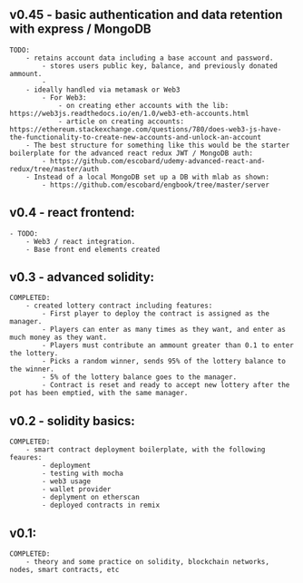 ## v0.45 - basic authentication and data retention with express / MongoDB
	TODO:
		- retains account data including a base account and password.
			- stores users public key, balance, and previously donated ammount.
			- 
		- ideally handled via metamask or Web3
			- For Web3:
				- on creating ether accounts with the lib: https://web3js.readthedocs.io/en/1.0/web3-eth-accounts.html
				- article on creating accounts: https://ethereum.stackexchange.com/questions/780/does-web3-js-have-the-functionality-to-create-new-accounts-and-unlock-an-account
		- The best structure for something like this would be the starter boilerplate for the advanced react redux JWT / MongoDB auth:
			- https://github.com/escobard/udemy-advanced-react-and-redux/tree/master/auth
		- Instead of a local MongoDB set up a DB with mlab as shown:
			- https://github.com/escobard/engbook/tree/master/server

## v0.4 - react frontend:
	- TODO:
		- Web3 / react integration. 
		- Base front end elements created

## v0.3 - advanced solidity:

	COMPLETED:
		- created lottery contract including features:
			- First player to deploy the contract is assigned as the manager.
			- Players can enter as many times as they want, and enter as much money as they want.
			- Players must contribute an ammount greater than 0.1 to enter the lottery.
			- Picks a random winner, sends 95% of the lottery balance to the winner.
			- 5% of the lottery balance goes to the manager.
			- Contract is reset and ready to accept new lottery after the pot has been emptied, with the same manager.

## v0.2 - solidity basics:

	COMPLETED:
		- smart contract deployment boilerplate, with the following feaures:
			- deployment
			- testing with mocha 
			- web3 usage
			- wallet provider
			- deplyment on etherscan
			- deployed contracts in remix

## v0.1:

	COMPLETED:
		- theory and some practice on solidity, blockchain networks, nodes, smart contracts, etc